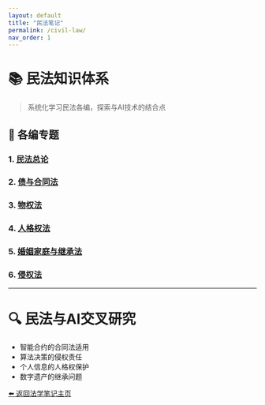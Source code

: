 ```yaml
---
layout: default
title: "民法笔记"
permalink: /civil-law/
nav_order: 1
---
```


# 📚 民法知识体系

> 系统化学习民法各编，探索与AI技术的结合点

## 🎯 各编专题

### 1. [民法总论](/civil-law/general-theory/)

### 2. [债与合同法](/civil-law/obligation-contract/)

### 3. [物权法](/civil-law/property-law/)

### 4. [人格权法](/civil-law/personality-rights/)

### 5. [婚姻家庭与继承法](/civil-law/family-inheritance/)

### 6. [侵权法](/civil-law/tort-law/)

---

# 🔍 民法与AI交叉研究
- 智能合约的合同法适用
- 算法决策的侵权责任
- 个人信息的人格权保护
- 数字遗产的继承问题

[⬅️ 返回法学笔记主页](/legal-notes/)
